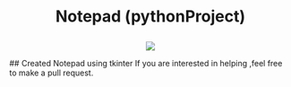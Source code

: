 # <p align="center">Notepad (pythonProject) </p>
<p align="center"><img src="https://www.google.com/url?sa=i&url=https%3A%2F%2Fwww.forbes.com%2Fsites%2Fdrewhansen%2F2011%2F08%2F15%2Fwhy-richard-branson-and-i-always-carry-a-notepad%2F&psig=AOvVaw1GBqyCL-TvDvUAeifi9688&ust=1612847992603000&source=images&cd=vfe&ved=0CAIQjRxqFwoTCJC4yJPF2e4CFQAAAAAdAAAAABAD"></p>
## Created Notepad using tkinter 
If you are interested in helping ,feel free to make a pull request.

